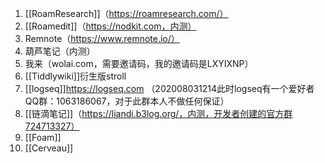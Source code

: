 1. [[RoamResearch]]（https://roamresearch.com/）
2. [[Roamedit]]（https://nodkit.com，内测）
3. Remnote（https://www.remnote.io/）
4. 葫芦笔记（内测）
5. 我来（wolai.com，需要邀请码，我的邀请码是LXYIXNP）
6. [[Tiddlywiki]]衍生版stroll
7. [[logseq]]https://logseq.com （202008031214此时logseq有一个爱好者QQ群：1063186067，对于此群本人不做任何保证）
8. [[链滴笔记]]（https://liandi.b3log.org/，内测，开发者创建的官方群724713327）
9. [[Foam]]
10. [[Cerveau]]